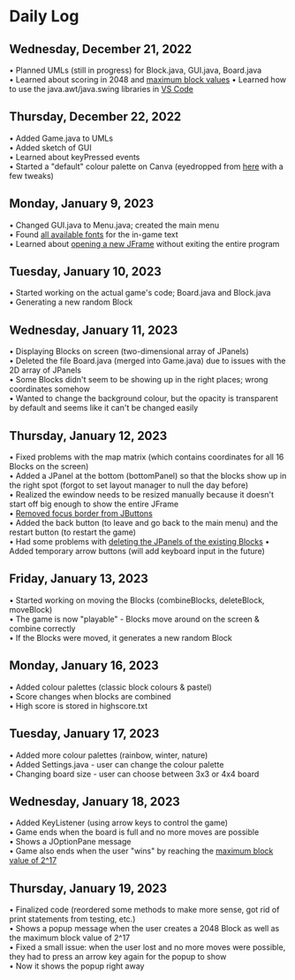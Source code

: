 # Daily Log

## Wednesday, December 21, 2022
• Planned UMLs (still in progress) for Block.java, GUI.java, Board.java  
• Learned about scoring in 2048 and [maximum block values](https://en.wikipedia.org/wiki/2048_(video_game))  
• Learned how to use the java.awt/java.swing libraries in [VS Code](https://code.visualstudio.com/docs/java/java-gui)  

## Thursday, December 22, 2022
• Added Game.java to UMLs  
• Added sketch of GUI  
• Learned about keyPressed events  
• Started a "default" colour palette on Canva (eyedropped from [here](http://2048-variations.net/en/original) with a few tweaks)  

## Monday, January 9, 2023
• Changed GUI.java to Menu.java; created the main menu  
• Found [all available fonts](https://alvinalexander.com/blog/post/jfc-swing/swing-faq-list-fonts-current-platform/) for the in-game text  
• Learned about [opening a new JFrame]([url](https://stackoverflow.com/questions/4716372/java-how-do-i-close-a-jframe-while-opening-another-one)https://stackoverflow.com/questions/4716372/java-how-do-i-close-a-jframe-while-opening-another-one) without exiting the entire program  

## Tuesday, January 10, 2023
• Started working on the actual game's code; Board.java and Block.java  
• Generating a new random Block  

## Wednesday, January 11, 2023
• Displaying Blocks on screen (two-dimensional array of JPanels)  
• Deleted the file Board.java (merged into Game.java) due to issues with the 2D array of JPanels  
• Some Blocks didn't seem to be showing up in the right places; wrong coordinates somehow  
• Wanted to change the background colour, but the opacity is transparent by default and seems like it can't be changed easily  

## Thursday, January 12, 2023
• Fixed problems with the map matrix (which contains coordinates for all 16 Blocks on the screen)  
    • Added a JPanel at the bottom (bottomPanel) so that the blocks show up in the right spot (forgot to set layout manager to null the day before)  
    • Realized the ewindow needs to be resized manually because it doesn't start off big enough to show the entire JFrame  
• [Removed focus border from JButtons](https://stackoverflow.com/questions/9361658/disable-jbutton-focus-border)  
• Added the back button (to leave and go back to the main menu) and the restart button (to restart the game)  
    • Had some problems with [deleting the JPanels of the existing Blocks](https://stackoverflow.com/questions/11438512/fully-remove-jlabel-from-jpanel-not-setvisiblefalse)
• Added temporary arrow buttons (will add keyboard input in the future)  

## Friday, January 13, 2023
• Started working on moving the Blocks (combineBlocks, deleteBlock, moveBlock)  
• The game is now "playable" - Blocks move around on the screen & combine correctly  
• If the Blocks were moved, it generates a new random Block  

## Monday, January 16, 2023
• Added colour palettes (classic block colours & pastel)  
• Score changes when blocks are combined  
• High score is stored in highscore.txt  

## Tuesday, January 17, 2023
• Added more colour palettes (rainbow, winter, nature)  
• Added Settings.java - user can change the colour palette  
• Changing board size - user can choose between 3x3 or 4x4 board  

## Wednesday, January 18, 2023
• Added KeyListener (using arrow keys to control the game)  
• Game ends when the board is full and no more moves are possible  
    • Shows a JOptionPane message  
• Game also ends when the user "wins" by reaching the [maximum block value of 2^17]([url](https://www.quora.com/What-is-your-highest-tile-in-2048)https://www.quora.com/What-is-your-highest-tile-in-2048)  

## Thursday, January 19, 2023
• Finalized code (reordered some methods to make more sense, got rid of print statements from testing, etc.)  
• Shows a popup message when the user creates a 2048 Block as well as the maximum block value of 2^17  
• Fixed a small issue: when the user lost and no more moves were possible, they had to press an arrow key again for the popup to show  
    • Now it shows the popup right away
